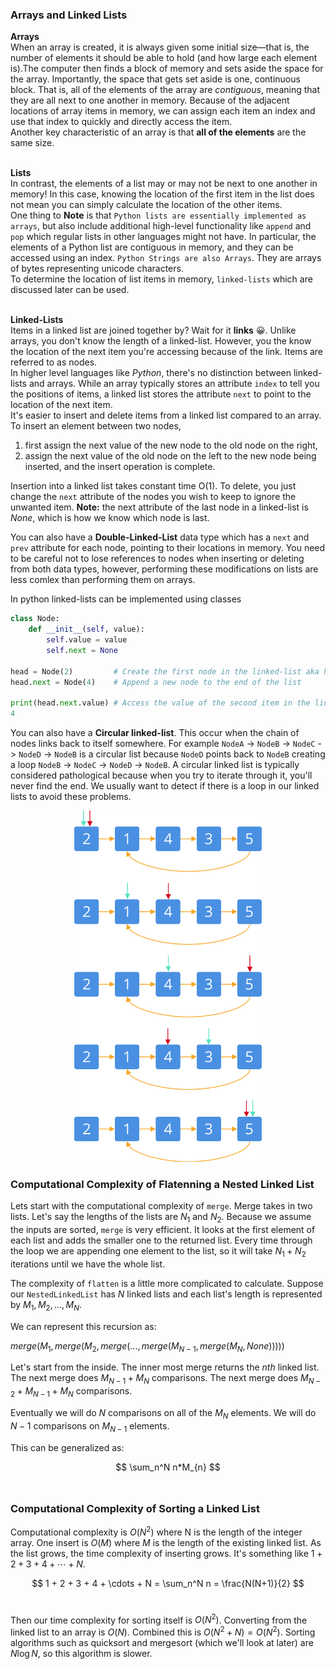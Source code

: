 ### Arrays and Linked Lists
**Arrays** <br>
When an array is created, it is always given some initial size—that is, the number of elements it should be able to hold (and how large each element is).The computer then finds a block of memory and sets aside the space for the array. Importantly, the space that gets set aside is one, continuous block. That is, all of the elements of the array are *contiguous*, meaning that they are all next to one another in memory. Because of the adjacent locations of array items in memory, we can assign each item an index and use that index to quickly and directly access the item. <br>
Another key characteristic of an array is that **all of the elements** are the same size. <br><br>

**Lists** <br>
In contrast, the elements of a list may or may not be next to one another in memory! In this case, knowing the location of the first item in the list does not mean you can simply calculate the location of the other items. <br>
One thing to **Note** is that `Python lists are essentially implemented as arrays`, but also include additional high-level functionality like `append` and `pop` which regular lists in other languages might not have. In particular, the elements of a Python list are contiguous in memory, and they can be accessed using an index. `Python Strings are also Arrays`. They are arrays of bytes representing unicode characters. <br>
To determine the location of list items in memory, `linked-lists` which are discussed later can be used. <br><br>

**Linked-Lists** <br>
Items in a linked list are joined together by? Wait for it **links** 😀. Unlike arrays, you don't know the length of a linked-list. However, you the know the location of the next item you're accessing because of the link. Items are referred to as nodes. <br>
In higher level languages like *Python*, there's no distinction between linked-lists and arrays. While an array typically stores an attribute `index` to tell you the positions of items, a linked list stores the attribute `next` to point to the location of the next item. <br>
It's easier to insert and delete items from a linked list compared to an array. To insert an element between two nodes, 
1. first assign the next value of the new node to the old node on the right,
2. assign the next value of the old node on the left to the new node being inserted, and the insert operation is complete.

Insertion into a linked list takes constant time O(1). To delete, you just change the `next` attribute of the nodes you wish to keep to ignore the unwanted item. **Note:** the next attribute of the last node in a linked-list is *None*, which is how we know which node is last. <br>

You can also have a **Double-Linked-List** data type which has a `next` and `prev` attribute for each node, pointing to their locations in memory. You need to be careful not to lose references to nodes when inserting or deleting from both data types, however, performing these modifications on lists are less comlex than performing them on arrays. <br>

In python linked-lists can be implemented using classes
```python
class Node:
    def __init__(self, value):
        self.value = value
        self.next = None

head = Node(2)         # Create the first node in the linked-list aka head node
head.next = Node(4)    # Append a new node to the end of the list

print(head.next.value) # Access the value of the second item in the linked-list
4
```

You can also have a **Circular linked-list**. This occur when the chain of nodes links back to itself somewhere. For example `NodeA` -> `NodeB` -> `NodeC` -> `NodeD` -> `NodeB` is a circular list because `NodeD` points back to `NodeB` creating a loop `NodeB` -> `NodeC` -> `NodeD` -> `NodeB`. A circular linked list is typically considered pathological because when you try to iterate through it, you'll never find the end. We usually want to detect if there is a loop in our linked lists to avoid these problems. 
<p align="center">
    <img style="width: 300px; height=120px;" src='figures/two_runners_circular.png'><br>
</p>


### Computational Complexity of Flatenning a Nested Linked List
Lets start with the computational complexity of `merge`.  Merge takes in two lists.  Let's say the lengths of the lists are $N_{1}$ and $N_{2}$. Because we assume the inputs are sorted, `merge` is very efficient. It looks at the first element of each list and adds the smaller one to the returned list.  Every time through the loop we are appending one element to the list, so it will take $N_{1} + N_{2}$ iterations until we have the whole list.<br>

The complexity of `flatten` is a little more complicated to calculate.  Suppose our `NestedLinkedList` has $N$ linked lists and each list's length is represented by $M_{1}, M_{2}, ..., M_{N}$.<br>

We can represent this recursion as:<br>

$merge(M_{1}, merge(M_{2}, merge(..., merge(M_{N-1}, merge(M_{N}, None)))))$ <br>

Let's start from the inside.  The inner most merge returns the $nth$ linked list.  The next merge does $M_{N-1} + M_{N}$ comparisons.  The next merge does $M_{N-2} + M_{N-1} + M_{N}$ comparisons. <br>

Eventually we will do $N$ comparisons on all of the $M_{N}$ elements. We will do $N-1$ comparisons on $M_{N-1}$ elements. <br>

This can be generalized as:<br>

$$
\sum_n^N n*M_{n}
$$
<br>

### Computational Complexity of Sorting a Linked List
Computational complexity is $O(N^2)$ where N is the length of the integer array. One insert is $O(M)$ where $M$ is the length of the existing linked list. As the list grows, the time complexity of inserting grows. It's something like $1 + 2 + 3 + 4 + \cdots + N$.<br>

$$
1 + 2 + 3 + 4 + \cdots + N = \sum_n^N n = \frac{N(N+1)}{2}
$$
<br>

Then our time complexity for sorting itself is $O(N^2)$.  Converting from the linked list to an array is $O(N)$. Combined this is $O(N^2 + N) = O(N^2)$. Sorting algorithms such as quicksort and mergesort (which we'll look at later) are $N \log N$, so this algorithm is slower.<br>